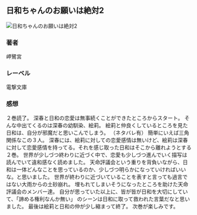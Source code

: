 ## 日和ちゃんのお願いは絶対2
![日和ちゃんのお願いは絶対2](https://cdn.discordapp.com/attachments/1211570779934695494/1217680232782233600/1DUgy323kdL15P3qFw1YrYWuU7fbGzeut1oLm5fmHhRWOQXpHvaSC5ob0ggFLZw.png?ex=6604e816&is=65f27316&hm=fed952626d0134b6382b6973e8ef4ee47fa5e94dbf56935697f563308f2bef8e&)
### 著者
岬鷺宮
### レーベル
電撃文庫
### 感想
２巻読了。
深春と日和の恋愛は無事続くことができたところからスタート。
そんな中出てくるのは深春の幼馴染、絵莉。
絵莉と仲良くしているところを見た日和は、自分が邪魔だと思いこんでしまう。
（ネタバレ有）
簡単にいえば三角関係なこの３人。
深春には、絵莉に対しての恋愛感情は無いけど、絵莉は深春に対して恋愛感情を持ってる。それを感じ取った日和はそこから離れようとする２巻。
世界が少しづつ終わりに近づく中で、恋愛も少しづつ進んでいく描写は読んでいて違和感なく読めました。
天命評議会という重りを背負いながら、日和は一体どんなことを思っているのか、少しづつ明らかになっていければいいな。と思いました。
世界が終わりに近づいていることを表すと言っても過言ではない大雨からの土砂崩れ。
埋もれてしまいそうになったところを助けた天命評議会のメンバー達。
自分が思っていた以上に、皆が皆が日和を大切にしていて、「諦める権利なんか無い」
のシーンは日和に取って救われた言葉だなと思いました。
最後は絵莉と日和の仲が少し縮まって終了。
次巻が楽しみです。